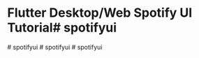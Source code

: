 # Flutter Desktop/Web Spotify UI Tutorial#   s p o t i f y u i  
 #   s p o t i f y u i  
 #   s p o t i f y u i  
 #   s p o t i f y u i  
 